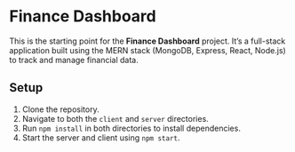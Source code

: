 # Finance Dashboard

This is the starting point for the **Finance Dashboard** project. It’s a full-stack application built using the MERN stack (MongoDB, Express, React, Node.js) to track and manage financial data.

## Setup
1. Clone the repository.
2. Navigate to both the `client` and `server` directories.
3. Run `npm install` in both directories to install dependencies.
4. Start the server and client using `npm start`.
